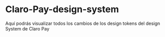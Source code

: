 # Claro-Pay-design-system
Aquí podrás visualizar todos los cambios de los design tokens del design System de Claro Pay

